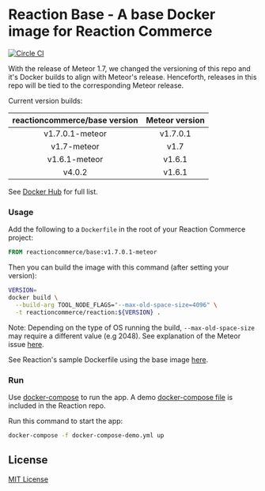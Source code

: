 # Reaction Base - A base Docker image for Reaction Commerce

[![Circle CI](https://circleci.com/gh/reactioncommerce/base/tree/master.svg?style=svg)](https://circleci.com/gh/reactioncommerce/base/tree/master)

With the release of Meteor 1.7, we changed the versioning of this repo and it's Docker builds to align with Meteor's release. Henceforth, releases in this repo will be tied to the corresponding Meteor release.

Current version builds:

| reactioncommerce/base version       | Meteor version  |
| :----------------------------------:|:---------------:|
| v1.7.0.1-meteor                     | v1.7.0.1        |
| v1.7-meteor                         | v1.7            |
| v1.6.1-meteor                       | v1.6.1          |
| v4.0.2                              | v1.6.1          |

See [Docker Hub](https://hub.docker.com/r/reactioncommerce/base/tags/) for full list.

### Usage

Add the following to a `Dockerfile` in the root of your Reaction Commerce project:

```Dockerfile
FROM reactioncommerce/base:v1.7.0.1-meteor
```

Then you can build the image with this command (after setting your version):

```sh
VERSION=
docker build \
  --build-arg TOOL_NODE_FLAGS="--max-old-space-size=4096" \
  -t reactioncommerce/reaction:${VERSION} .
```

Note: Depending on the type of OS running the build, `--max-old-space-size` may require a different value (e.g 2048). See explanation of the Meteor issue [here](https://github.com/meteor/meteor/issues/8513).

See Reaction's sample Dockerfile using the base image [here](https://github.com/reactioncommerce/reaction/blob/master/Dockerfile).

### Run

Use [docker-compose](https://docs.docker.com/compose/) to run the app. A demo [docker-compose file](https://github.com/reactioncommerce/reaction/blob/master/docker-compose-demo.yml) is included in the Reaction repo.

Run this command to start the app:

```sh
docker-compose -f docker-compose-demo.yml up
```

## License

[MIT License](./LICENSE.md)
